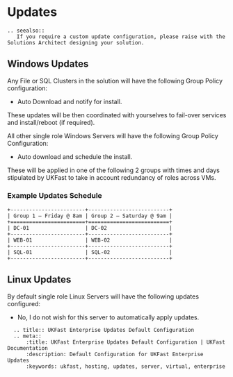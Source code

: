 # Updates
```eval_rst
.. seealso::
   If you require a custom update configuration, please raise with the Solutions Architect designing your solution.
```
## Windows Updates

Any File or SQL Clusters in the solution will have the following Group Policy configuration:
- Auto Download and notify for install.

These updates will be then coordinated with yourselves to fail-over services and install/reboot (if required).

All other single role Windows Servers will have the following Group Policy Configuration:
- Auto download and schedule the install.

These will be applied in one of the following 2 groups with times and days stipulated by UKFast to take in account redundancy of roles across VMs.

### Example Updates Schedule
```eval_rst
+------------------------+--------------------------+
| Group 1 – Friday @ 8am | Group 2 – Saturday @ 9am |
+========================+==========================+
| DC-01                  | DC-02                    |
+------------------------+--------------------------+
| WEB-01                 | WEB-02                   |
+------------------------+--------------------------+
| SQL-01                 | SQL-02                   |
+------------------------+--------------------------+
```

## Linux Updates

By default single role Linux Servers will have the following updates configured:

- No, I do not wish for this server to automatically apply updates.

```eval_rst
  .. title:: UKFast Enterprise Updates Default Configuration
  .. meta::
      :title: UKFast Enterprise Updates Default Configuration | UKFast Documentation
      :description: Default Configuration for UKFast Enterprise Updates
      :keywords: ukfast, hosting, updates, server, virtual, enterprise


